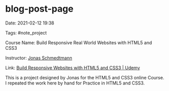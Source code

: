 # blog-post-page 

Date: 2021-02-12 19:38

Tags: #note_project

Course Name: Build Responsive Real World Websites with HTML5 and CSS3

Instructor: [Jonas Schmedtmann](https://www.udemy.com/user/jonasschmedtmann/)

Link: [Build Responsive Websites with HTML5 and CSS3 | Udemy](https://www.udemy.com/course/design-and-develop-a-killer-website-with-html5-and-css3/)

This is a project designed by Jonas for the HTML5 and CSS3 online Course. I repeated the work here by hand for Practice in HTML5 and CSS3.
